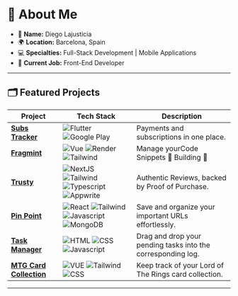 # 🚀 About Me

- 👋 **Name:** Diego Lajusticia  
- 🌍 **Location:** Barcelona, Spain  
- 💻 **Specialties:** Full-Stack Development | Mobile Applications  
- 💼 **Current Job:** Front-End Developer  

---

## 🗂️ Featured Projects  

| Project | Tech Stack | Description |
|---------|------------|-------------|
| [**Subs Tracker**](https://subs-tracker-app.vercel.app/) | ![Flutter](https://img.shields.io/badge/Flutter-06B6D4) ![Google Play](https://img.shields.io/badge/Google_Play-555555) | Payments and subscriptions in one place. |
| [**Fragmint**](https://fragmint.vercel.app/app) | ![Vue](https://img.shields.io/badge/Vue-47A248) ![Render](https://img.shields.io/badge/Render-555555) ![Tailwind](https://img.shields.io/badge/Tailwind-06B6D4) | Manage yourCode Snippets 🚧 Building 🚧 |
| [**Trusty**](https://trustyreviews.vercel.app) | ![NextJS](https://img.shields.io/badge/NextJS-555555) ![Tailwind](https://img.shields.io/badge/Tailwind-06B6D4) ![Typescript](https://img.shields.io/badge/Typescript-007ACC) ![Appwrite](https://img.shields.io/badge/Appwrite-F02E65) | Authentic Reviews, backed by Proof of Purchase. |
| [**Pin Point**](https://pinpoint-4.onrender.com) | ![React](https://img.shields.io/badge/React-007ACC) ![Tailwind](https://img.shields.io/badge/Tailwind-06B6D4) ![Javascript](https://img.shields.io/badge/Javascript-C2B200) ![MongoDB](https://img.shields.io/badge/MongoDB-47A248) | Save and organize your important URLs effortlessly. |
| [**Task Manager**](https://task-manager-trello.netlify.app) | ![HTML](https://img.shields.io/badge/HTML-E34F26) ![CSS](https://img.shields.io/badge/CSS-1572B6) ![Javascript](https://img.shields.io/badge/Javascript-C2B200) | Drag and drop your pending tasks into the corresponding log. |
| [**MTG Card Collection**](https://mtga-collectors.vercel.app/) | ![VUE](https://img.shields.io/badge/Vue-47A248) ![Tailwind](https://img.shields.io/badge/Tailwind-06B6D4) ![CSS](https://img.shields.io/badge/Pinia-C2B200)  | Keep track of your Lord of The Rings card collection. |

---
